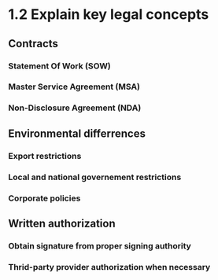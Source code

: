 # 1.2 Explain key legal concepts

## Contracts
### Statement Of Work (SOW)
### Master Service Agreement (MSA)
### Non-Disclosure Agreement (NDA)


## Environmental differrences
### Export restrictions
### Local and national governement restrictions
### Corporate policies

## Written authorization
### Obtain signature from proper signing authority
### Thrid-party provider authorization when necessary



